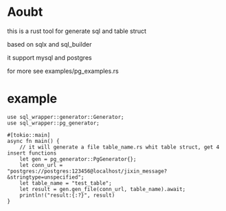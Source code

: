 # Aoubt

this is a rust tool for generate sql and table struct

based on sqlx and sql_builder

it support mysql and postgres

for more see examples/pg_examples.rs

# example

```
use sql_wrapper::generator::Generator;
use sql_wrapper::pg_generator;

#[tokio::main]
async fn main() {
    // it will generate a file table_name.rs whit table struct, get 4 insert functions
    let gen = pg_generator::PgGenerator{};
    let conn_url = "postgres://postgres:123456@localhost/jixin_message?&stringtype=unspecified";
    let table_name = "test_table";
    let result = gen.gen_file(conn_url, table_name).await;
    println!("result:{:?}", result)
}

```
